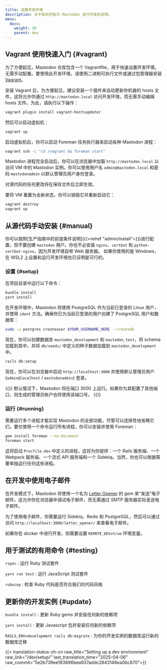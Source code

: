 ```yaml
---
title: 设置开发环境
description: 关于如何开始为 Mastodon 进行开发的说明。
menu:
  docs:
    weight: 20
    parent: dev
---
```


## Vagrant 使用快速入门 {#vagrant}

为了方便起见，Mastodon 仓库包含一个 Vagrantfile，用于快速设置开发环境，无需手动配置。要使用此开发环境，请使用二进制可执行文件或通过包管理器安装 [Vagrant](https://vagrantup.com)。

安装 Vagrant 后，为方便起见，建议安装一个插件来自动更新你机器的 hosts 文件。这将允许你通过 `http://mastodon.local` 访问开发环境，而无需手动编辑 hosts 文件。为此，请执行以下操作：

```sh
vagrant plugin install vagrant-hostsupdater
```

然后可以启动虚拟机：

```sh
vagrant up
```

启动虚拟机后，你可以启动 Foreman 任务执行器来启动各种 Mastodon 进程：

```sh
vagrant ssh -c "cd /vagrant && foreman start"
```

Mastodon 进程完全启动后，你可以在浏览器中加载 `http://mastodon.local` 以访问 VM 中的 Mastodon 实例。你可以使用用户名 `admin@mastodon.local` 和密码 `mastodonadmin` 以默认管理员用户身份登录。

对源代码的任何更改将在保存文件后立即生效。

要将 VM 重置为全新状态，你可以销毁它并重新启动它：

```sh
vagrant destroy
vagrant up
```

## 从源代码手动安装 {#manual}

你可以按照[生产指南中的前提条件说明]({{<relref "admin/install">}})进行配置，但不要创建 `mastodon` 用户。你也不必安装 `nginx`、`certbot` 和 `python-certbot-nginx`，因为开发环境自带 Web 服务器。 如果你使用的是 Windows，在 WSL2 上设置和运行开发环境也已证明是可行的。

### 设置 {#setup}

在项目目录中运行以下命令：

```sh
bundle install
yarn install
```

在开发环境中，Mastodon 将使用 PostgreSQL 作为当前已登录的 Linux 用户，并使用 `ident` 方法。确保你已为当前已登录的用户创建了 PostgreSQL 用户和数据库：

```sh
sudo -u postgres createuser $YOUR_USERNAME_HERE --createdb
```

现在，你可以创建数据库 `mastodon_development` 和 `mastodon_test`，将 schema 加载到其中，并将 `db/seeds/` 中定义的种子数据加载到 `mastodon_development` 中。

```sh
rails db:setup
```

现在，你可以在浏览器中启动 `http://localhost:3000` 并使用默认管理员用户 (`admin@localhost` / `mastodonadmin`) 登录。

{{<hint style="warning">}}
默认情况下，Mastodon 将在端口 3000 上运行。如果你为其配置了其他端口，则生成的管理员帐户也将使用该端口号。
{{</hint>}}

### 运行 {#running}

需要运行多个进程才能实现 Mastodon 的全部功能，尽管可以选择性地省略它们。要仅使用一个命令运行所有进程，你可以安装并使用 Foreman：

```sh
gem install foreman --no-document
foreman start
```

这将启动 `Procfile.dev` 中定义的进程，这将为你提供：一个 Rails 服务端、一个 Webpack 服务端、一个流式 API 服务端和一个 Sidekiq。当然，你也可以根据需要单独运行任何这些进程。

## 在开发中使用电子邮件

在开发模式下，Mastodon 将使用一个名为 [Letter Opener](https://github.com/ryanb/letter_opener) 的 gem 来“发送”电子邮件，这允许你在浏览器中调试电子邮件，而无需通过 SMTP 服务器实际发送电子邮件。

为了使用电子邮件，你需要运行 Sidekiq、Redis 和 PostgreSQL，然后可以通过访问 `http://localhost:3000/letter_opener/` 来查看电子邮件。

如果你在 docker 中进行开发，则需要设置 `REMOTE_DEV=true` 环境变量。

## 用于测试的有用命令 {#testing}

`rspec`
: 运行 Ruby 测试套件

`yarn run test`
: 运行 JavaScript 测试套件

`rubocop`
: 检查 Ruby 代码是否符合我们的代码风格

## 更新你的开发实例 {#update}

`bundle install`
: 更新 Ruby gems 并安装任何新的依赖项

`yarn install`
: 更新 Javascript 包并安装任何新的依赖项

`RAILS_ENV=development rails db:migrate`
: 为你的开发实例的数据库运行新的数据库迁移

{{< translation-status-zh-cn raw_title="Setting up a dev environment" raw_link="/dev/setup/" last_translation_time="2025-04-06" raw_commit="5e2b739ee193896bea937addc2843146ea0bc870">}}
